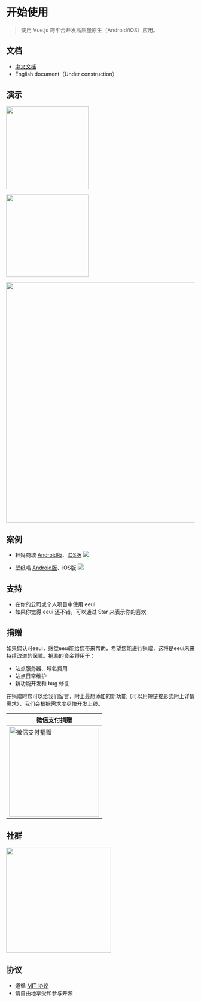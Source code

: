 # 开始使用

> 使用 Vue.js 跨平台开发高质量原生（Android/iOS）应用。

## 文档

- [中文文档](https://eeui.app/)
- English document（Under construction）

## 演示

<a href="https://console.eeui.app/android/download" target="_blank"><img src="https://eeui.app/app/android.png" width="220px"></a>

<a href="javascript:alert('没有钱申请开发者账号上架！');"><img src="https://eeui.app/app/ios.png" width="220px"></a>

<img src="https://eeui.app/app/demo.png" width="640px">

## 案例

- 轩妈商城 [Android版](http://wechat2.xuanma.cn/xuanma-2.3.1.apk)、[iOS版](https://itunes.apple.com/cn/app/id1202797032)
<a href="https://eeui.app/cases/xuanma.jpg" target="_blank"><img src="https://eeui.app/cases/xuanma.jpg" style="max-height:280px"></a>

- 壁纸喵 [Android版](https://www.lanzous.com/i4yz8xe)、iOS版
<a href="https://eeui.app/cases/owo2.jpg" target="_blank"><img src="https://eeui.app/cases/owo2.jpg" style="max-height:280px"></a>

## 支持

* 在你的公司或个人项目中使用 eeui
* 如果你觉得 eeui 还不错，可以通过 Star 来表示你的喜欢

## 捐赠

如果您认可eeui，感觉eeui能给您带来帮助，希望您能进行捐赠，这将是eeui未来持续改进的保障。捐助的资金将用于：
        
* 站点服务器、域名费用
* 站点日常维护
* 新功能开发和 bug 修复

在捐赠时您可以给我们留言，附上最想添加的新功能（可以用短链接形式附上详情需求），我们会根据需求度尽快开发上线。

| 微信支付捐赠 |
| --- |
|<img src="https://eeui.app/images/wxdonate.jpg" width="240px" alt="微信支付捐赠">  |

## 社群

<p><img src="https://eeui.app/images/qqgroup.png" width="280px"></p>

## 协议

* 遵循 [MIT 协议](http://opensource.org/licenses/MIT)
* 请自由地享受和参与开源
